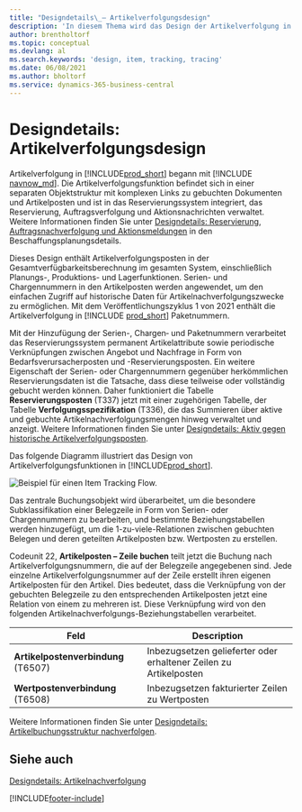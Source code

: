 ```yaml
---
title: "Designdetails\_– Artikelverfolgungsdesign"
description: 'In diesem Thema wird das Design der Artikelverfolgung in Business Central beschrieben, wenn diese über Produktversionen hinweg ausgereift ist.'
author: brentholtorf
ms.topic: conceptual
ms.devlang: al
ms.search.keywords: 'design, item, tracking, tracing'
ms.date: 06/08/2021
ms.author: bholtorf
ms.service: dynamics-365-business-central
---
```

# Designdetails: Artikelverfolgungsdesign

Artikelverfolgung in [!INCLUDE[prod_short](includes/prod_short.md)] begann mit [!INCLUDE [navnow_md](includes/navnow_md.md)]. Die Artikelverfolgungsfunktion befindet sich in einer separaten Objektstruktur mit komplexen Links zu gebuchten Dokumenten und Artikelposten und ist in das Reservierungssystem integriert, das Reservierung, Auftragsverfolgung und Aktionsnachrichten verwaltet. Weitere Informationen finden Sie unter [Designdetails: Reservierung, Auftragsnachverfolgung und Aktionsmeldungen](design-details-reservation-order-tracking-and-action-messaging.md) in den Beschaffungsplanungsdetails.  

Dieses Design enthält Artikelverfolgungsposten in der Gesamtverfügbarkeitsberechnung im gesamten System, einschließlich Planungs-, Produktions- und Lagerfunktionen. Serien- und Chargennummern in den Artikelposten werden angewendet, um den einfachen Zugriff auf historische Daten für Artikelnachverfolgungszwecke zu ermöglichen. Mit dem Veröffentlichungszyklus 1 von 2021 enthält die Artikelverfolgung in [!INCLUDE [prod_short](includes/prod_short.md)] Paketnummern.  

Mit der Hinzufügung der Serien-, Chargen‑ und Paketnummern verarbeitet das Reservierungssystem permanent Artikelattribute sowie periodische Verknüpfungen zwischen Angebot und Nachfrage in Form von Bedarfsverursacherposten und -Reservierungsposten. Ein weitere Eigenschaft der Serien- oder Chargennummern gegenüber herkömmlichen Reservierungsdaten ist die Tatsache, dass diese teilweise oder vollständig gebucht werden können. Daher funktioniert die Tabelle **Reservierungsposten** (T337) jetzt mit einer zugehörigen Tabelle, der Tabelle **Verfolgungsspezifikation** (T336), die das Summieren über aktive und gebuchte Artikelnachverfolgungsmengen hinweg verwaltet und anzeigt. Weitere Informationen finden Sie unter [Designdetails: Aktiv gegen historische Artikelverfolgungsposten](design-details-active-versus-historic-item-tracking-entries.md).  

Das folgende Diagramm illustriert das Design von Artikelverfolgungsfunktionen in [!INCLUDE[prod_short](includes/prod_short.md)].  

![Beispiel für einen Item Tracking Flow.](media/design_details_item_tracking_design.png "Beispiel für den Fluss der Artikelverfolgung")  

Das zentrale Buchungsobjekt wird überarbeitet, um die besondere Subklassifikation einer Belegzeile in Form von Serien- oder Chargennummern zu bearbeiten, und bestimmte Beziehungstabellen werden hinzugefügt, um die 1-zu-viele-Relationen zwischen gebuchten Belegen und deren geteilten Artikelposten bzw. Wertposten zu erstellen.  

Codeunit 22, **Artikelposten – Zeile buchen** teilt jetzt die Buchung nach Artikelverfolgungsnummern, die auf der Belegzeile angegebenen sind. Jede einzelne Artikelverfolgungsnummer auf der Zeile erstellt ihren eigenen Artikelposten für den Artikel. Dies bedeutet, dass die Verknüpfung von der gebuchten Belegzeile zu den entsprechenden Artikelposten jetzt eine Relation von einem zu mehreren ist. Diese Verknüpfung wird von den folgenden Artikelnachverfolgungs-Beziehungstabellen verarbeitet.  

|Feld|Description|  
|---------------|---------------------------------------|  
|**Artikelpostenverbindung** (T6507)|Inbezugsetzen gelieferter oder erhaltener Zeilen zu Artikelposten|  
|**Wertpostenverbindung** (T6508)|Inbezugsetzen fakturierter Zeilen zu Wertposten|  

Weitere Informationen finden Sie unter [Designdetails: Artikelbuchungsstruktur nachverfolgen](design-details-item-tracking-posting-structure.md).  

## Siehe auch

[Designdetails: Artikelnachverfolgung](design-details-item-tracking.md)

[!INCLUDE[footer-include](includes/footer-banner.md)]  
